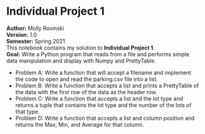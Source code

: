 # Individual Project 1
**Author:** Molly Rovinski  
**Version:** 1.0  
**Semester:** Spring 2021  
This *notebook* contains my solution to **Individual Project 1**.  
**Goal:** Write a Python program that reads from a file and performs simple data manipulation and display with Numpy and PrettyTable.  
- Problem A: Write a function that will accept a filename and implement the code to open and read the parking.csv file into a list.  
- Problem B: Write a function that accepts a list and prints a PrettyTable of the data with the first row of the data as the header row.  
- Problem C: Write a function that accepts a list and the lot type and returns a tuple that contains the lot type and the number of the lots of that type.  
- Problem D: Write a function that accepts a list and column position and returns the Max, Min, and Average for that column.  
